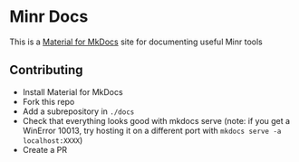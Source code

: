 # Minr Docs
This is a [Material for MkDocs](https://squidfunk.github.io/mkdocs-material/) site for documenting useful Minr tools

## Contributing
- Install Material for MkDocs
- Fork this repo
- Add a subrepository in `./docs`
- Check that everything looks good with mkdocs serve (note: if you get a WinError 10013, try hosting it on a different port with `mkdocs serve -a localhost:XXXX`)
- Create a PR
